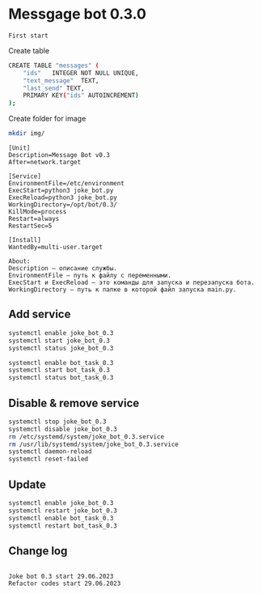 # Messgage bot 0.3.0

```text
First start
```
Create table
```bash
CREATE TABLE "messages" (
	"ids"	INTEGER NOT NULL UNIQUE,
	"text_message"	TEXT,
	"last_send"	TEXT,
	PRIMARY KEY("ids" AUTOINCREMENT)
);
```
Create folder for image
```bash
mkdir img/
```

```text
[Unit]
Description=Message Bot v0.3
After=network.target

[Service]
EnvironmentFile=/etc/environment
ExecStart=python3 joke_bot.py
ExecReload=python3 joke_bot.py
WorkingDirectory=/opt/bot/0.3/
KillMode=process
Restart=always
RestartSec=5

[Install]
WantedBy=multi-user.target
```
```text
About:
Description — описание службы.
EnvironmentFile — путь к файлу с переменными.
ExecStart и ExecReload — это команды для запуска и перезапуска бота.
WorkingDirectory — путь к папке в которой файл запуска main.py.
```
## Add service
```bash
systemctl enable joke_bot_0.3
systemctl start joke_bot_0.3
systemctl status joke_bot_0.3

systemctl enable bot_task_0.3
systemctl start bot_task_0.3
systemctl status bot_task_0.3
```
## Disable & remove service
```bash
systemctl stop joke_bot_0.3
systemctl disable joke_bot_0.3
rm /etc/systemd/system/joke_bot_0.3.service
rm /usr/lib/systemd/system/joke_bot_0.3.service
systemctl daemon-reload
systemctl reset-failed
```

## Update
```bash
systemctl enable joke_bot_0.3
systemctl restart joke_bot_0.3
systemctl enable bot_task_0.3
systemctl restart bot_task_0.3
```
## Change log
``` 

Joke bot 0.3 start 29.06.2023
Refactor codes start 29.06.2023
